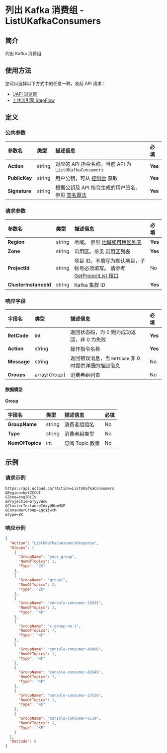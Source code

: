 # 列出 Kafka 消费组 - ListUKafkaConsumers

## 简介

列出 Kafka 消费组






## 使用方法

您可以选择以下方式中的任意一种，发起 API 请求：
- [UAPI 浏览器](https://console.ucloud.cn/uapi/detail?id=ListUKafkaConsumers)
- [工作流引擎 StepFlow](https://console.ucloud.cn/stepflow/manage/)


## 定义

### 公共参数

| 参数名 | 类型 | 描述信息 | 必填 |
|:---|:---|:---|:---|
| **Action**     | string  | 对应的 API 指令名称，当前 API 为 `ListUKafkaConsumers`                        | **Yes** |
| **PublicKey**  | string  | 用户公钥，可从 [控制台](https://console.ucloud.cn/uapi/apikey) 获取                                             | **Yes** |
| **Signature**  | string  | 根据公钥及 API 指令生成的用户签名，参见 [签名算法](api/summary/signature.md)  | **Yes** |

### 请求参数

| 参数名 | 类型 | 描述信息 | 必填 |
|:---|:---|:---|:---|
| **Region** | string | 地域。 参见 [地域和可用区列表](api/summary/regionlist) |**Yes**|
| **Zone** | string | 可用区。参见 [可用区列表](api/summary/regionlist) |**Yes**|
| **ProjectId** | string | 项目 ID。不填写为默认项目，子帐号必须填写。 请参考 [GetProjectList 接口](api/summary/get_project_list) |No|
| **ClusterInstanceId** | string | Kafka 集群 ID |**Yes**|

### 响应字段

| 字段名 | 类型 | 描述信息 | 必填 |
|:---|:---|:---|:---|
| **RetCode** | int | 返回状态码，为 0 则为成功返回，非 0 为失败 |**Yes**|
| **Action** | string | 操作指令名称 |**Yes**|
| **Message** | string | 返回错误消息，当 `RetCode` 非 0 时提供详细的描述信息 |No|
| **Groups** | array[[*Group*](#Group)] | 消费者组列表 |No|

#### 数据模型


#### Group

| 字段名 | 类型 | 描述信息 | 必填 |
|:---|:---|:---|:---|
| **GroupName** | string | 消费者组组名 |No|
| **Type** | string | 消费者组类型 |No|
| **NumOfTopics** | int | 订阅 Topic 数量 |No|

## 示例

### 请求示例
    
```
https://api.ucloud.cn/?Action=ListUKafkaConsumers
&Region=befZCCUI
&Zone=boqlDiIv
&ProjectId=aTyyvWoG
&ClusterInstanceId=yUHbmMXE
&ConsumerGroup=LgcijwcM
&Type=ZK
```

### 响应示例
    
```json
{
  "Action": "ListUKafkaConsumersResponse",
  "Groups": [
    {
      "GroupName": "your_group",
      "NumOfTopics": 1,
      "Type": "ZK"
    },
    {
      "GroupName": "group1",
      "NumOfTopics": 2,
      "Type": "ZK"
    },
    {
      "GroupName": "console-consumer-15031",
      "NumOfTopics": 1,
      "Type": "KF"
    },
    {
      "GroupName": "c-group-no.1",
      "NumOfTopics": 7,
      "Type": "KF"
    },
    {
      "GroupName": "console-consumer-49808",
      "NumOfTopics": 1,
      "Type": "KF"
    },
    {
      "GroupName": "console-consumer-66549",
      "NumOfTopics": 7,
      "Type": "KF"
    },
    {
      "GroupName": "console-consumer-27520",
      "NumOfTopics": 1,
      "Type": "KF"
    },
    {
      "GroupName": "console-consumer-6519",
      "NumOfTopics": 1,
      "Type": "KF"
    }
  ],
  "RetCode": 0
}
```






